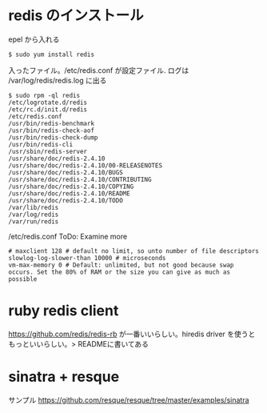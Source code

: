# redis のインストール

epel から入れる

```
$ sudo yum install redis
```

入ったファイル。/etc/redis.conf が設定ファイル. ログは /var/log/redis/redis.log に出る
```
$ sudo rpm -ql redis
/etc/logrotate.d/redis
/etc/rc.d/init.d/redis
/etc/redis.conf
/usr/bin/redis-benchmark
/usr/bin/redis-check-aof
/usr/bin/redis-check-dump
/usr/bin/redis-cli
/usr/sbin/redis-server
/usr/share/doc/redis-2.4.10
/usr/share/doc/redis-2.4.10/00-RELEASENOTES
/usr/share/doc/redis-2.4.10/BUGS
/usr/share/doc/redis-2.4.10/CONTRIBUTING
/usr/share/doc/redis-2.4.10/COPYING
/usr/share/doc/redis-2.4.10/README
/usr/share/doc/redis-2.4.10/TODO
/var/lib/redis
/var/log/redis
/var/run/redis
```

/etc/redis.conf ToDo: Examine more

```
# maxclient 128 # default no limit, so unto number of file descriptors
slowlog-log-slower-than 10000 # microseconds
vm-max-memory 0 # Default: unlimited, but not good because swap occurs. Set the 80% of RAM or the size you can give as much as possible
```

# ruby redis client

https://github.com/redis/redis-rb が一番いいらしい。hiredis driver を使うともっといいらしい。> READMEに書いてある

# sinatra + resque

サンプル https://github.com/resque/resque/tree/master/examples/sinatra



